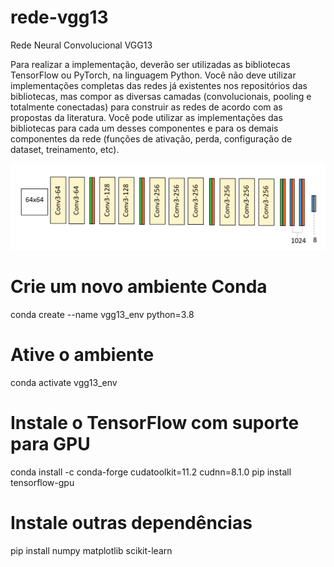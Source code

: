 # rede-vgg13
Rede Neural Convolucional VGG13

 Para realizar a implementação, deverão ser utilizadas as bibliotecas TensorFlow ou PyTorch, na linguagem Python. Você não deve utilizar implementações completas das redes já existentes nos repositórios das bibliotecas, mas compor as diversas camadas (convolucionais, pooling e totalmente conectadas) para construir as redes de acordo com as propostas da literatura. Você pode utilizar as implementações das bibliotecas para cada um desses componentes e para os demais componentes da rede (funções de ativação, perda, configuração de dataset, treinamento, etc).

 ![alt text](images/rede-vgg13.png)

# Crie um novo ambiente Conda
conda create --name vgg13_env python=3.8

# Ative o ambiente
conda activate vgg13_env

# Instale o TensorFlow com suporte para GPU
conda install -c conda-forge cudatoolkit=11.2 cudnn=8.1.0
pip install tensorflow-gpu

# Instale outras dependências
pip install numpy matplotlib scikit-learn